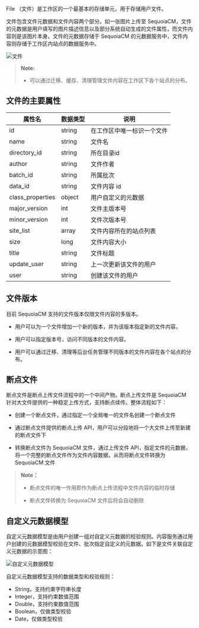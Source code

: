 File （文件）是工作区的一个最基本的存储单元，用于存储用户文件。

文件包含文件元数据和文件内容两个部分。如一张图片上传至 SequoiaCM，文件的元数据是用户填写的图片描述信息以及部分系统自动生成的文件属性，而文件内容则是该图片本身。文件的元数据存储于 SequoiaCM 的元数据服务中，文件内容则存储于工作区内站点的数据服务中。

![文件][file]


>  **Note:**
>
>  * 可以通过迁移、缓存、清理管理文件内容在工作区下各个站点的分布。

## 文件的主要属性 ##

|属性名|数据类型| 说明 |
|------|--------|------|
|id    |string  |在工作区中唯一标识一个文件|
|name  |string  |文件名|
|directory_id|string|所在目录id|
|author|string|文件作者|
|batch_id|string|所属批次|
|data_id|string|文件内容 id|
|class_properties|object|用户自定义的元数据|
|major_version|int|文件主版本号|
|minor_version|int|文件次版本号|
|site_list|array|文件内容所在的站点列表|
|size|long|文件内容大小|
|title|string|文件标题|
|update_user|string|上一次更新该文件的用户|
|user|string|创建该文件的用户|

## 文件版本 ##
 
目前 SequoiaCM 支持的文件版本仅限文件内容的多版本。

- 用户可以为一个文件增加一个新的版本，并为该版本指定新的文件内容。

- 用户可以指定版本号，访问不同版本的文件内容。

- 用户可以通过迁移、清理等后台任务管理不同版本的文件内容在各个站点的分布。

## 断点文件 ##

断点文件是断点上传文件流程中的一个中间产物。断点上传文件是 SequoiaCM 针对大文件提供的一种稳定上传方式，支持断点续传。整体流程如下： 

- 创建一个断点文件，通过指定一个全局唯一的文件名创建一个断点文件

- 通过断点文件提供的断点上传 API，用户可以分段地将一个大文件上传至新建的断点文件下

- 转换断点文件为 SequoiaCM 文件，通过上传文件 API，指定文件的元数据，将一个完整的断点文件作为文件内容数据，从而将断点文件转换为 SequoiaCM 文件

>  **Note：**
>
>  * 断点文件的唯一作用即作为断点上传流程中文件内容的临时存储
>
>  * 断点文件转换为 SequoiaCM 文件后将会自动删除

## 自定义元数据模型 ##

自定义元数据模型是由用户创建一组对自定义元数据的校验规则。内容服务通过用户创建的元数据模型校验在文件、批次指定自定义的元数据。如下是文件关联自定义元数据的示意图：

![自定义元数据模型][custom_meta_moudle]

自定义元数据模型支持的数据类型和校验规则：

- String，支持约束字符串长度
- Integer，支持约束数值范围
- Double，支持约束数值范围
- Boolean，仅做类型校验
- Date，仅做类型校验

[custom_meta_moudle]:Architecture/Business_Concept/custom_meta_moudle.png
[file]:Architecture/Business_Concept/file.png





